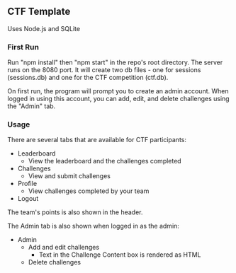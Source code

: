 ## CTF Template

Uses Node.js and SQLite

### First Run
Run "npm install" then "npm start" in the repo's root directory. The server runs on the 8080 port. It will create two db files - one for sessions (sessions.db) and one for the CTF competition (ctf.db).


On first run, the program will prompt you to create an admin account. When logged in using this account, you can add, edit, and delete challenges using the "Admin" tab.

### Usage
There are several tabs that are available for CTF participants:

- Leaderboard
  - View the leaderboard and the challenges completed
- Challenges
  - View and submit challenges
- Profile
  - View challenges completed by your team
- Logout

The team's points is also shown in the header.

The Admin tab is also shown when logged in as the admin:

- Admin
  - Add and edit challenges
    - Text in the Challenge Content box is rendered as HTML
  - Delete challenges

